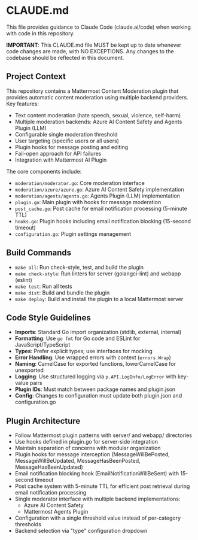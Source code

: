 # CLAUDE.md

This file provides guidance to Claude Code (claude.ai/code) when working with code in this repository.

**IMPORTANT**: This CLAUDE.md file MUST be kept up to date whenever code changes are made, with NO EXCEPTIONS. Any changes to the codebase should be reflected in this document.

## Project Context
This repository contains a Mattermost Content Moderation plugin that provides automatic content moderation using multiple backend providers. Key features:

- Text content moderation (hate speech, sexual, violence, self-harm)
- Multiple moderation backends: Azure AI Content Safety and Agents Plugin (LLM)
- Configurable single moderation threshold
- User targeting (specific users or all users)
- Plugin hooks for message posting and editing
- Fail-open approach for API failures
- Integration with Mattermost AI Plugin

The core components include:
- `moderation/moderator.go`: Core moderation interface
- `moderation/azure/azure.go`: Azure AI Content Safety implementation
- `moderation/agents/agents.go`: Agents Plugin (LLM) implementation
- `plugin.go`: Main plugin with hooks for message moderation
- `post_cache.go`: Post cache for email notification processing (5-minute TTL)
- `hooks.go`: Plugin hooks including email notification blocking (15-second timeout)
- `configuration.go`: Plugin settings management

## Build Commands
- `make all`: Run check-style, test, and build the plugin
- `make check-style`: Run linters for server (golangci-lint) and webapp (eslint)
- `make test`: Run all tests
- `make dist`: Build and bundle the plugin
- `make deploy`: Build and install the plugin to a local Mattermost server

## Code Style Guidelines
- **Imports**: Standard Go import organization (stdlib, external, internal)
- **Formatting**: Use `go fmt` for Go code and ESLint for JavaScript/TypeScript
- **Types**: Prefer explicit types; use interfaces for mocking
- **Error Handling**: Use wrapped errors with context (`errors.Wrap`)
- **Naming**: CamelCase for exported functions, lowerCamelCase for unexported
- **Logging**: Use structured logging via `p.API.LogInfo/LogError` with key-value pairs
- **Plugin IDs**: Must match between package names and plugin.json
- **Config**: Changes to configuration must update both plugin.json and configuration.go

## Plugin Architecture
- Follow Mattermost plugin patterns with server/ and webapp/ directories
- Use hooks defined in plugin.go for server-side integration
- Maintain separation of concerns with modular organization
- Plugin hooks for message interception (MessageWillBePosted, MessageWillBeUpdated, MessageHasBeenPosted, MessageHasBeenUpdated)
- Email notification blocking hook (EmailNotificationWillBeSent) with 15-second timeout
- Post cache system with 5-minute TTL for efficient post retrieval during email notification processing
- Single moderator interface with multiple backend implementations:
  - Azure AI Content Safety
  - Mattermost Agents Plugin
- Configuration with a single threshold value instead of per-category thresholds
- Backend selection via "type" configuration dropdown
